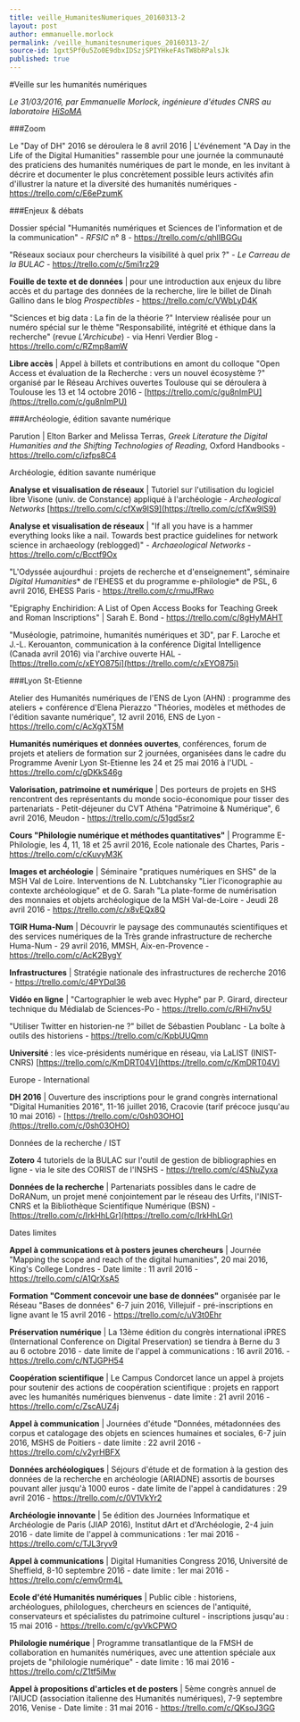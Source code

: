 ```yaml
---
title: veille_HumanitesNumeriques_20160313-2
layout: post
author: emmanuelle.morlock
permalink: /veille_humanitesnumeriques_20160313-2/
source-id: 1gxt5Pf0u5Zo0E9dbxIDSzjSPIYHkeFAsTW8bRPalsJk
published: true
---
```

#Veille sur les humanités numériques*Le 31/03/2016, par Emmanuelle Morlock, ingénieure d'études CNRS au laboratoire [HiSoMA]([http://www.hisoma.mom.fr](http://www.hisoma.mom.fr))*

###Zoom

Le "Day of DH" 2016 se déroulera le 8 avril 2016 | L'événement "A Day in the Life of the Digital Humanities" rassemble pour une journée la communauté des praticiens des humanités numériques de part le monde, en les invitant à décrire et documenter le plus concrètement possible leurs activités afin d'illustrer la nature et la diversité des humanités numériques - https://trello.com/c/E6ePzumK

###Enjeux & débats

Dossier spécial "Humanités numériques et Sciences de l'information et de la communication" - *RFSIC* n° 8 - https://trello.com/c/qhlIBGGu

"Réseaux sociaux pour chercheurs la visibilité à quel prix ?" - *Le Carreau de la BULAC* - https://trello.com/c/5mi1rz29

**Fouille de texte et de données** | pour une introduction aux enjeux du libre accès et du partage des données de la recherche, lire le billet de Dinah Gallino dans le blog *Prospectibles* - https://trello.com/c/VWbLyD4K

 

"Sciences et big data : La fin de la théorie ?" Interview réalisée pour un numéro spécial sur le thème "Responsabilité, intégrité et éthique dans la recherche" (revue *L'Archicube*) - via Henri Verdier Blog - https://trello.com/c/RZmp8amW

 

**Libre accès** | Appel à billets et contributions en amont du colloque "Open Access et évaluation de la Recherche : vers un nouvel écosystème ?" organisé par le Réseau Archives ouvertes Toulouse qui se déroulera à Toulouse les 13 et 14 octobre 2016 - [https://trello.com/c/gu8nImPU](https://trello.com/c/gu8nImPU)

###Archéologie, édition savante numérique

Parution | Elton Barker and Melissa Terras, *Greek Literature the Digital Humanities and the Shifting Technologies of Reading*, Oxford Handbooks - https://trello.com/c/izfps8C4

Archéologie, édition savante numérique

**Analyse et visualisation de réseaux** | Tutoriel sur l'utilisation du logiciel libre Visone (univ. de Constance) appliqué à l'archéologie - *Archeological Networks* [https://trello.com/c/cfXw9lS9](https://trello.com/c/cfXw9lS9)

**Analyse et visualisation de réseaux** | "If all you have is a hammer everything looks like a nail. Towards best practice guidelines for network science in archaeology (reblogged)" - *Archaeological Networks* - https://trello.com/c/Bcctf9Ox

 

"L'Odyssée aujourdhui : projets de recherche et d'enseignement", séminaire *Digital Humanities** de l'EHESS et du programme e-philologie* de PSL, 6 avril 2016, EHESS Paris - https://trello.com/c/rmuJfRwo

 

"Epigraphy Enchiridion: A List of Open Access Books for Teaching Greek and Roman Inscriptions" | Sarah E. Bond - https://trello.com/c/8gHyMAHT

 

"Muséologie, patrimoine, humanités numériques et 3D", par F. Laroche et J.-L. Kerouanton, communication à la conférence Digital Intelligence (Canada avril 2016) via l'archive ouverte HAL - [https://trello.com/c/xEYO875i](https://trello.com/c/xEYO875i)

###Lyon St-Etienne

Atelier des Humanités numériques de l'ENS de Lyon (AHN) : programme des ateliers + conférence d'Elena Pierazzo "Théories, modèles et méthodes de l'édition savante numérique", 12 avril 2016, ENS de Lyon - https://trello.com/c/AcXgXT5M

**Humanités numériques et données ouvertes**, conférences, forum de projets et ateliers de formation sur 2 journées, organisées dans le cadre du Programme Avenir Lyon St-Etienne les 24 et 25 mai 2016 à l'UDL - https://trello.com/c/gDKkS46g

**Valorisation, patrimoine et numérique** | Des porteurs de projets en SHS rencontrent des représentants du monde socio-économique pour tisser des partenariats - Petit-déjeuner du CVT Athéna "Patrimoine & Numérique", 6 avril 2016, Meudon - https://trello.com/c/51gd5sr2

**Cours "Philologie numérique et méthodes quantitatives"** | Programme E-Philologie, les 4, 11, 18 et 25 avril 2016, Ecole nationale des Chartes, Paris - https://trello.com/c/cKuvyM3K

**Images et archéologie** | Séminaire "pratiques numériques en SHS" de la MSH Val de Loire. Interventions de N. Lubtchansky "Lier l'iconographie au contexte archéologique" et de G. Sarah "La plate-forme de numérisation des monnaies et objets archéologique de la MSH Val-de-Loire - Jeudi 28 avril 2016 - https://trello.com/c/x8vEQx8Q

**TGIR Huma-Num** | Découvrir le paysage des communautés scientifiques et des services numériques de la Très grande infrastructure de recherche Huma-Num - 29 avril 2016, MMSH, Aix-en-Provence - https://trello.com/c/AcK2BygY

**Infrastructures** | Stratégie nationale des infrastructures de recherche 2016 - https://trello.com/c/4PYDql36

 

**Vidéo en ligne** | "Cartographier le web avec Hyphe" par P. Girard, directeur technique du Médialab de Sciences-Po - https://trello.com/c/RHi7nv5U

 

"Utiliser Twitter en historien-ne ?" billet de Sébastien Poublanc - La boîte à outils des historiens - https://trello.com/c/KpbUUQmn

 

**Université** : les vice-présidents numérique en réseau, via LaLIST (INIST-CNRS) [https://trello.com/c/KmDRT04V](https://trello.com/c/KmDRT04V)

Europe - International

**DH 2016** | Ouverture des inscriptions pour le grand congrès international "Digital Humanities 2016", 11-16 juillet 2016, Cracovie (tarif précoce jusqu'au 10 mai 2016) - [https://trello.com/c/0sh03OHO](https://trello.com/c/0sh03OHO)

Données de la recherche / IST

**Zotero** 4 tutoriels de la BULAC sur l'outil de gestion de bibliographies en ligne - via le site des CORIST de l'INSHS - https://trello.com/c/4SNuZyxa 

**Données de la recherche** | Partenariats possibles dans le cadre de DoRANum, un projet mené conjointement par le réseau des Urfits, l'INIST-CNRS et la Bibliothèque Scientifique Numérique (BSN) - [https://trello.com/c/IrkHhLGr](https://trello.com/c/IrkHhLGr)

Dates limites

**Appel à communications et à posters jeunes chercheurs** | Journée "Mapping the scope and reach of the digital humanities", 20 mai 2016, King's College Londres - Date limite : 11 avril 2016 - https://trello.com/c/A1QrXsA5

**Formation "Comment concevoir une base de données"** organisée par le Réseau "Bases de données" 6-7 juin 2016, Villejuif - pré-inscriptions en ligne avant le 15 avril 2016 - https://trello.com/c/uV3t0Ehr

**Préservation numérique** | La 13ème édition du congrès international iPRES (International Conference on Digital Preservation) se tiendra à Berne du 3 au 6 octobre 2016 - date limite de l'appel à communications : 16 avril 2016. - https://trello.com/c/NTJGPH54

**Coopération scientifique** | Le Campus Condorcet lance un appel à projets pour soutenir des actions de coopération scientifique : projets en rapport avec les humanités numériques bienvenus - date limite : 21 avril 2016 - https://trello.com/c/ZscAUZ4j

**Appel à communication** | Journées d'étude "Données, métadonnées des corpus et catalogage des objets en sciences humaines et sociales, 6-7 juin 2016, MSHS de Poitiers - date limite : 22 avril 2016 - https://trello.com/c/v2yrHBFX

**Données archéologiques** | Séjours d'étude et de formation à la gestion des données de la recherche en archéologie (ARIADNE) assortis de bourses pouvant aller jusqu'à 1000 euros - date limite de l'appel à candidatures : 29 avril 2016 - https://trello.com/c/0V1VkYr2

**Archéologie innovante** | 5e édition des Journées Informatique et Archéologie de Paris (JIAP 2016), Institut dArt et d'Archéologie, 2-4 juin 2016 - date limite de l'appel à communications : 1er mai 2016 - https://trello.com/c/TJL3ryv9

**Appel à communications** | Digital Humanities Congress 2016, Université de Sheffield, 8-10 septembre 2016 - date limite : 1er mai 2016 - https://trello.com/c/emv0rm4L

**Ecole d'été Humanités numériques** | Public cible : historiens, archéologues, philologues, chercheurs en sciences de l'antiquité, conservateurs et spécialistes du patrimoine culturel - inscriptions jusqu'au : 15 mai 2016 - https://trello.com/c/gvVkCPWO

 

**Philologie numérique** | Programme transatlantique de la FMSH de collaboration en humanités numériques, avec une attention spéciale aux projets de "philologie numérique" - date limite : 16 mai 2016 - https://trello.com/c/Z1tf5iMw

 

**Appel à propositions d'articles et de posters** | 5ème congrès annuel de l'AIUCD (association italienne des Humanités numériques), 7-9 septembre 2016, Venise - Date limite : 31 mai 2016 - https://trello.com/c/QKsoJ3GG

